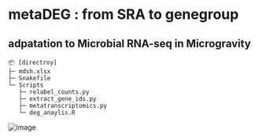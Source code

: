 # metaDEG : from SRA to genegroup
## adpatation to Microbial RNA-seq in Microgravity


```
📦 [directroy]
├─ mdsh.xlsx
├─ Snakefile
└─ Scripts
   ├─ relabel_counts.py
   ├─ extract_gene_ids.py
   ├─ metatranscriptomics.py
   └─ deg_anaylis.R
```

![image](https://github.com/user-attachments/assets/626eae37-6564-4109-bebf-9ae497d3a06d)




